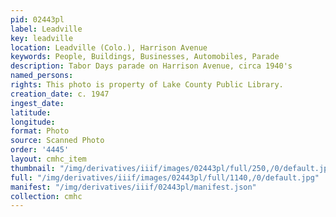```yaml
---
pid: 02443pl
label: Leadville
key: leadville
location: Leadville (Colo.), Harrison Avenue
keywords: People, Buildings, Businesses, Automobiles, Parade
description: Tabor Days parade on Harrison Avenue, circa 1940's
named_persons: 
rights: This photo is property of Lake County Public Library.
creation_date: c. 1947
ingest_date: 
latitude: 
longitude: 
format: Photo
source: Scanned Photo
order: '4445'
layout: cmhc_item
thumbnail: "/img/derivatives/iiif/images/02443pl/full/250,/0/default.jpg"
full: "/img/derivatives/iiif/images/02443pl/full/1140,/0/default.jpg"
manifest: "/img/derivatives/iiif/02443pl/manifest.json"
collection: cmhc
---
```

